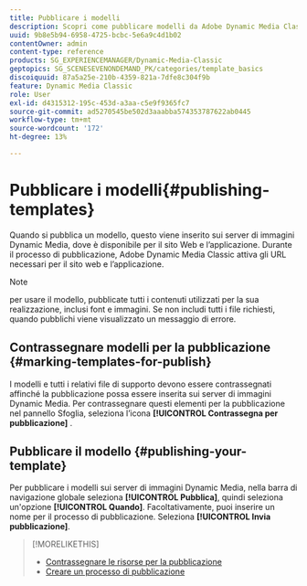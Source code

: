 ```yaml
---
title: Pubblicare i modelli
description: Scopri come pubblicare modelli da Adobe Dynamic Media Classic.
uuid: 9b8e5b94-6958-4725-bcbc-5e6a9c4d1b02
contentOwner: admin
content-type: reference
products: SG_EXPERIENCEMANAGER/Dynamic-Media-Classic
geptopics: SG_SCENESEVENONDEMAND_PK/categories/template_basics
discoiquuid: 87a5a25e-210b-4359-821a-7dfe8c304f9b
feature: Dynamic Media Classic
role: User
exl-id: d4315312-195c-453d-a3aa-c5e9f9365fc7
source-git-commit: ad5270545be502d3aaabba574353787622ab0445
workflow-type: tm+mt
source-wordcount: '172'
ht-degree: 13%

---
```


# Pubblicare i modelli{#publishing-templates}

Quando si pubblica un modello, questo viene inserito sui server di immagini Dynamic Media, dove è disponibile per il sito Web e l’applicazione. Durante il processo di pubblicazione, Adobe Dynamic Media Classic attiva gli URL necessari per il sito web e l’applicazione.

>[!NOTE]
>
>per usare il modello, pubblicate tutti i contenuti utilizzati per la sua realizzazione, inclusi font e immagini. Se non includi tutti i file richiesti, quando pubblichi viene visualizzato un messaggio di errore.

## Contrassegnare modelli per la pubblicazione {#marking-templates-for-publish}

I modelli e tutti i relativi file di supporto devono essere contrassegnati affinché la pubblicazione possa essere inserita sui server di immagini Dynamic Media. Per contrassegnare questi elementi per la pubblicazione nel pannello Sfoglia, seleziona l’icona **[!UICONTROL Contrassegna per pubblicazione]** .

## Pubblicare il modello {#publishing-your-template}

Per pubblicare i modelli sui server di immagini Dynamic Media, nella barra di navigazione globale seleziona **[!UICONTROL Pubblica]**, quindi seleziona un&#39;opzione **[!UICONTROL Quando]**. Facoltativamente, puoi inserire un nome per il processo di pubblicazione. Seleziona **[!UICONTROL Invia pubblicazione]**.

>[!MORELIKETHIS]
>
>* [Contrassegnare le risorse per la pubblicazione](publishing-files.md#publish_after_uploading)
>* [Creare un processo di pubblicazione](publishing-files.md#creating_a_publish_job)

